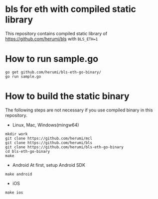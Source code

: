 # bls for eth with compiled static library


This repository contains compiled static library of https://github.com/herumi/bls with `BLS_ETH=1`

# How to run sample.go
```
go get github.com/herumi/bls-eth-go-binary/
go run sample.go
```

# How to build the static binary
The following steps are not necessary if you use compiled binary in this repository.

* Linux, Mac, Windows(mingw64)
```
mkdir work
git clone https://github.com/herumi/mcl
git clone https://github.com/herumi/bls
git clone https://github.com/herumi/bls-eth-go-binary
cd bls-eth-go-binary
make
```

* Android
At first, setup Android SDK
```
make android
```

* iOS
```
make ios
```

